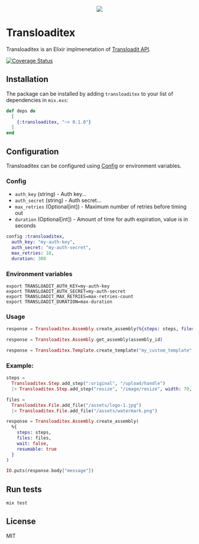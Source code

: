 <p align="center">
  <img src="../transloadit-logo.png" />
</p>

# Transloaditex

Transloaditex is an Elixir implmenetation of [Transloadit
API](https://transloadit.com/docs/api/).

[![Coverage Status](https://coveralls.io/repos/github/SoundstripeEngineering/transloaditex/badge.svg?branch=master)](https://coveralls.io/github/SoundstripeEngineering/transloaditex?branch=master)

## Installation

The package can be installed by adding `transloaditex` to your list of dependencies in `mix.exs`:

```elixir
def deps do
  [
    {:transloaditex, "~> 0.1.0"}
  ]
end
```

## Configuration

Transloaditex can be configured using [Config](https://hexdocs.pm/elixir/1.15/Config.html) or environment variables.

### Config

  * `auth_key` (string) - Auth key...
  * `auth_secret` (string) - Auth secret...
  * `max_retries` (Optional[int]) - Maximum number of retries before timing out
  * `duration` (Optional[int]) - Amount of time for auth expiration, value is in seconds

```elixir
config :transloaditex,
  auth_key: "my-auth-key",
  auth_secret: "my-auth-secret",
  max_retries: 10,
  duration: 300

```

### Environment variables

```
export TRANSLOADIT_AUTH_KEY=my-auth-key
export TRANSLOADIT_AUTH_SECRET=my-auth-secret
export TRANSLOADIT_MAX_RETRIES=max-retries-count
export TRANSLOADIT_DURATION=max-duration
```

### Usage

```elixir
response = Transloaditex.Assembly.create_assembly(%{steps: steps, files: files})

response = Transloaditex.Assembly.get_assembly(assembly_id)

response = Transloaditex.Template.create_template("my_custom_template", steps)
```

### Example:

```elixir
steps =
  Transloaditex.Step.add_step(":original", "/upload/handle")
  |> Transloaditex.Step.add_step("resize", "/image/resize", width: 70, height: 70)

files =
  Transloaditex.File.add_file("/assets/logo-1.jpg")
  |> Transloaditex.File.add_file("/assets/watermark.png")

response = Transloaditex.Assembly.create_assembly(
  %{
    steps: steps,
    files: files,
    wait: false,
    resumable: true
  }
)

IO.puts(response.body["message"])
```

## Run tests

```sh
mix test
```

## License
MIT
